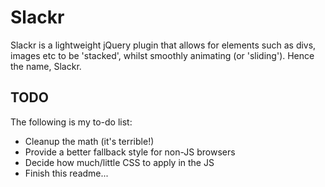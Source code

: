 Slackr
======

Slackr is a lightweight jQuery plugin that allows for elements such as divs, images etc to be 'stacked', whilst smoothly animating (or 'sliding'). Hence the name, Slackr.

TODO
----

The following is my to-do list:

* Cleanup the math (it's terrible!)
* Provide a better fallback style for non-JS browsers
* Decide how much/little CSS to apply in the JS
* Finish this readme...
